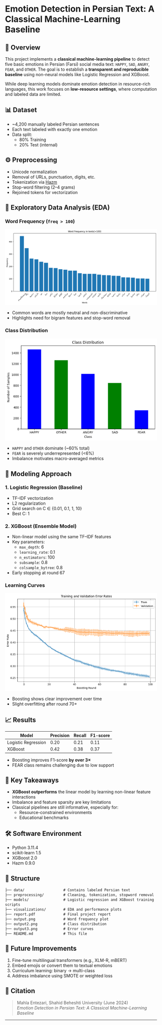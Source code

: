 # Emotion Detection in Persian Text: A Classical Machine-Learning Baseline

## 📘 Overview

This project implements a **classical machine-learning pipeline** to detect five basic emotions in Persian (Farsi) social media text: `HAPPY`, `SAD`, `ANGRY`, `FEAR`, and `OTHER`. The goal is to establish a **transparent and reproducible baseline** using non-neural models like Logistic Regression and XGBoost.

While deep learning models dominate emotion detection in resource-rich languages, this work focuses on **low-resource settings**, where computation and labeled data are limited.

## 📊 Dataset

- ~4,200 manually labeled Persian sentences
- Each text labeled with exactly one emotion
- Data split:
  - 80% Training
  - 20% Test (internal)

## ⚙️ Preprocessing

- Unicode normalization
- Removal of URLs, punctuation, digits, etc.
- Tokenization via [Hazm](https://github.com/sobhe/hazm)
- Stop-word filtering (2–4 grams)
- Rejoined tokens for vectorization

## 🧪 Exploratory Data Analysis (EDA)

### Word Frequency (`freq > 100`)
![Word Frequency](output.png)

- Common words are mostly neutral and non-discriminative
- Highlights need for bigram features and stop-word removal

### Class Distribution
![Class Distribution](output2.png)

- `HAPPY` and `OTHER` dominate (~60% total)
- `FEAR` is severely underrepresented (<6%)
- Imbalance motivates macro-averaged metrics

## 🤖 Modeling Approach

### 1. Logistic Regression (Baseline)
- TF–IDF vectorization
- L2 regularization
- Grid search on C ∈ {0.01, 0.1, 1, 10}
- Best C: 1

### 2. XGBoost (Ensemble Model)
- Non-linear model using the same TF–IDF features
- Key parameters:
  - `max_depth`: 6
  - `learning_rate`: 0.1
  - `n_estimators`: 100
  - `subsample`: 0.8
  - `colsample_bytree`: 0.8
- Early stopping at round 67

### Learning Curves
![Training vs Validation Error](output3.png)

- Boosting shows clear improvement over time
- Slight overfitting after round 70+

## 📈 Results

| Model              | Precision | Recall | F1-score |
|-------------------|-----------|--------|----------|
| Logistic Regression | 0.20      | 0.21   | 0.11     |
| XGBoost             | 0.42      | 0.38   | 0.37     |

- Boosting improves F1-score **by over 3×**
- FEAR class remains challenging due to low support

## 🧠 Key Takeaways

- **XGBoost outperforms** the linear model by learning non-linear feature interactions
- Imbalance and feature sparsity are key limitations
- Classical pipelines are still informative, especially for:
  - Resource-constrained environments
  - Educational benchmarks

## 🛠️ Software Environment

- Python 3.11.4
- scikit-learn 1.5
- XGBoost 2.0
- Hazm 0.9.0

## 📂 Structure

```
├── data/                  # Contains labeled Persian text
├── preprocessing/         # Cleaning, tokenization, stopword removal
├── models/                # Logistic regression and XGBoost training scripts
├── visualizations/        # EDA and performance plots
├── report.pdf             # Final project report
├── output.png             # Word frequency plot
├── output2.png            # Class distribution
├── output3.png            # Error curves
├── README.md              # This file
```

## 📌 Future Improvements

1. Fine-tune multilingual transformers (e.g., XLM-R, mBERT)
2. Embed emojis or convert them to textual emotions
3. Curriculum learning: binary → multi-class
4. Address imbalance using SMOTE or weighted loss

## 📎 Citation

> Mahla Entezari, Shahid Beheshti University (June 2024)  
> *Emotion Detection in Persian Text: A Classical Machine-Learning Baseline*

---